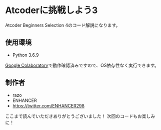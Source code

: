 # Atcoderに挑戦しよう3

Atcoder Beginners Selection 4のコード解説になります。

## 使用環境

* Python 3.6.9

[Google Colaboratory](https://www.anaconda.com/distribution/)で動作確認済みですので、OS依存性なく実行できます。

## 制作者

* razo
* ENHANCER
* https://twitter.com/ENHANCER298

ここまで読んでいただきありがとうございました！
次回のコードもお楽しみに！
